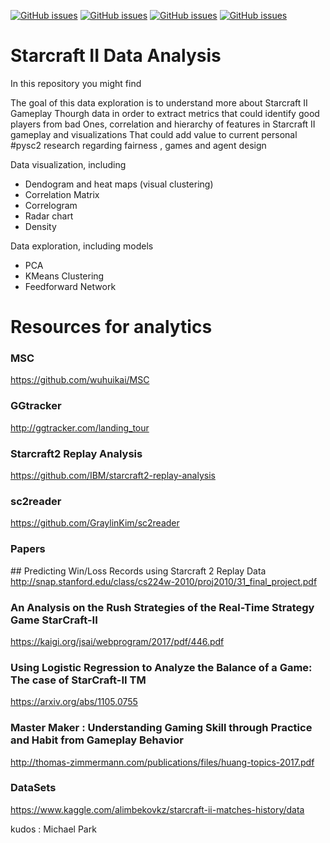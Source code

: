 
[![GitHub issues](https://img.shields.io/github/issues/SoyGema/Starcraft_2_Data_Analysis.svg)](https://github.com/SoyGema/Startcraft_pysc2_minigames/blob/master/LICENSE)
[![GitHub issues](https://img.shields.io/github/forks/SoyGema/Starcraft_2_Data_Analysis.svg)](https://github.com/SoyGema/Startcraft_pysc2_minigames/blob/master/FORKS)
[![GitHub issues](https://img.shields.io/github/stars/SoyGema/Starcraft_2_Data_Analysis.svg)](https://github.com/SoyGema/Startcraft_pysc2_minigames/blob/master/STARS)
[![GitHub issues](https://img.shields.io/twitter/url/https/github.com/SoyGema/Starcraft_2_Data_Analysis.svg?style=social)](https://github.com/SoyGema/Startcraft_pysc2_minigames/blob/master/TWEET)

# Starcraft II Data Analysis
In this repository you might find 

The goal of this data exploration is to understand more about Starcraft II Gameplay
Thourgh data in order to extract metrics that could identify good players from bad
Ones, correlation and hierarchy of features in Starcraft II gameplay and visualizations
That could add value to current personal #pysc2 research regarding fairness , games and agent design 

Data visualization, including

 - Dendogram and heat maps (visual clustering)
 - Correlation Matrix
 - Correlogram
 - Radar chart
 - Density



Data exploration, including models
 - PCA
 - KMeans Clustering
 - Feedforward Network 



# Resources for analytics 

### MSC

https://github.com/wuhuikai/MSC

### GGtracker 

http://ggtracker.com/landing_tour

### Starcraft2 Replay Analysis

https://github.com/IBM/starcraft2-replay-analysis

### sc2reader

https://github.com/GraylinKim/sc2reader

### Papers 

## Predicting Win/Loss Records using Starcraft 2 Replay Data
http://snap.stanford.edu/class/cs224w-2010/proj2010/31_final_project.pdf

### An Analysis on the Rush Strategies of the Real-Time Strategy Game StarCraft-II

https://kaigi.org/jsai/webprogram/2017/pdf/446.pdf

### Using Logistic Regression to Analyze the Balance of a Game: The case of StarCraft-II TM

https://arxiv.org/abs/1105.0755

### Master Maker : Understanding Gaming Skill through Practice and Habit from Gameplay Behavior

http://thomas-zimmermann.com/publications/files/huang-topics-2017.pdf

### DataSets

https://www.kaggle.com/alimbekovkz/starcraft-ii-matches-history/data

kudos : Michael Park
